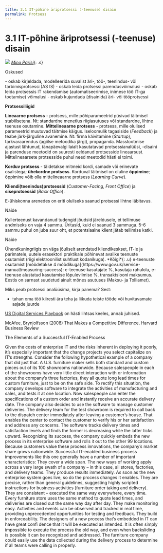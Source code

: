 ```yaml
---
title: 3.1 IT-põhine äriprotsessi (-teenuse) disain
permalink: Protsess
---
```


# 3.1 IT-põhine äriprotsessi (-teenuse) disain

![](MinoParisi.png)
*[Mino Parisi](https://dribbble.com/shots/1743039-Instagram-paper-wireframe?list=searches&offset=2)*{: .s}

<p class='tags'><span class='tag'>Oskused</span></p>
- oskab kirjeldada, modelleerida suvalist äri-, töö-, teenindus- või tarbimisprotsessi (AS IS)
- oskab leida protsessi parendusvõimalusi
- oskab leida protsessis IT rakendamise (automatiseerimise, inimese töö IT-ga toetamise) võimalusi
- oskab kujundada (disainida) äri- või tööprotsessi

__Protsessiliigid__

__Lineaarne protsess__ - protsess, mille põhiparameetrid püsivad täitmisel stabiilsetena. Nt: standardne menetlus riigiasutuses või standardne, lihtne teenuse osutamine. __Mittelineaarne protsess__ - protsess, mille olulised parameetrid muutuvad täitmise käigus. Iseloomulik tagasiside (_Feedback_) ja teabe järk-järguline avanemine. Nt: firma käivitamine (_Startup_), tarkvaraarendus (agiilse metoodika järgi), propaganda. Masstootmise ajastust lähtunud, tänapäevalgi laialt kasutatavad protsessianalüüsi, -disaini ja parenduse meetodid on suuresti eeldanud protsesside lineaarsust. Mittelineaarsete protsesside puhul need meetodid hästi ei toimi.

__Korduv protsess__ - täidetakse mitmeid kordi, samade või erinevate osalistega; __ühekordne protsess__. Korduval täitmisel on oluline __õppimine__; õppimine võib olla mittelineaarne protsess (_Learning Curve_).

__Kliendi(teenindus)protsessid__ (_Customer-Facing_, _Front Office_) ja __siseprotsessid__ (_Back Office_).

E-ühiskonna arenedes on eriti oluliseks saanud protsessi lihtne läbitavus.

<p class='tags'><span class='tag'>Näide</span></p>
Kullerteenust kavandanud tudengid jõudsid järeldusele, et tellimuse andmiseks on vaja 4 sammu. Üritasid, kuid ei saanud 3 sammuga. 5-6 sammu puhul on juba suur oht, et potentsiaalne klient jätab tellimise katki.

<p class='tags'><span class='tag'>Näide</span></p>
Ühendkuningriigis on väga jõuliselt arendatud kliendikeskset, IT-le ja parimatele, uutele erasektori praktikale põhinevat avalike teenuste osutamist (riigi elektroonilist suhtlust kodanikuga). *Kõigi*{: .u} e-teenuste osutamist [mõõdetakse 4 mõõdikuga](https://www.gov.uk/service-manual/measuring-success): e-teenuse kasutajate %, kasutaja rahulolu, e-teenuse alustatud kasutamise lõpuleviimise %, transaktsiooni maksumus. Eestis on sarnast suudetud ainult mõnes asutuses (Maksu- ja Tolliamet).  

Miks peab protsessi analüüsima, kirja panema? Sest:

- tahan oma töö kiiresti ära teha ja liikuda teiste tööde või huvitavamate asjade juurde

[US Digital Services Playbook](https://playbook.cio.gov/) on hästi lihtsas keeles, annab juhised.

McAfee, Brynjolfsson (2008) That Makes a Competitive Difference. Harvard Business Review

The Elements of a Successful IT-Enabled Process

Given the costs of enterprise IT and the risks inherent in deploying it poorly, it’s especially important that the change projects you select capitalize on IT’s strengths. Consider the following hypothetical example of a company that did just that. A U.S. furniture maker sells both standard and custom pieces out of its 100 showrooms nationwide. Because salespeople in each of the showrooms have very little direct interaction with or information about the company’s three factories, they all quote long lead times for custom furniture, just to be on the safe side. To rectify this situation, the company develops software to integrate the activities of manufacturing and sales, and tests it at one location. Now salespeople can enter the speciﬁcations of a custom order and instantly receive an accurate delivery date. The company also decides to use the software to manage customer deliveries. The delivery team for the test showroom is required to call back to the dispatch center immediately after leaving a customer’s house. That enables the center to contact the customer to verify his or her satisfaction and address any concerns. The software tracks delivery times and satisfaction levels and ﬁnds the former is decreasing while the latter ticks upward. Recognizing its success, the company quickly embeds the new process in its enterprise software and rolls it out to the other 99 locations. Because customers value these process innovations, the company’s market share grows nationwide. Successful IT-enabled business process improvements like this one generally have a number of important characteristics: They cover a wide span. The new ways of working apply across a very large swath of a company – in this case, all stores, factories, and delivery teams. They produce results immediately. As soon as the new enterprise system goes live, so do the process changes it enables.
They are precise, rather than general guidelines, suggesting highly scripted instructions for business activities (furniture order taking and delivery). They are consistent – executed the same way everywhere, every time. Every furniture store uses the same method to quote lead times, and deliveries are closed out the same way day after day. They make monitoring easy. Activities and events can be observed and tracked in real time, providing unprecedented opportunities for testing and feedback. They build in enforceability. The designers of a new process that’s embedded in IT can have great conﬁ dence that it will be executed as intended. It is often simply impossible to execute the process the old way, and even when backsliding is possible it can be recognized and addressed. The furniture company could easily use the data collected during the delivery process to determine if all teams were calling in properly.
